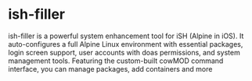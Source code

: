 # ish-filler
ish-filler is a powerful system enhancement tool for iSH (Alpine in iOS). It auto-configures a full Alpine Linux environment with essential packages, login screen support, user accounts with doas permissions, and system management tools.  Featuring the custom-built cowMOD command interface, you can manage packages, add containers and more
